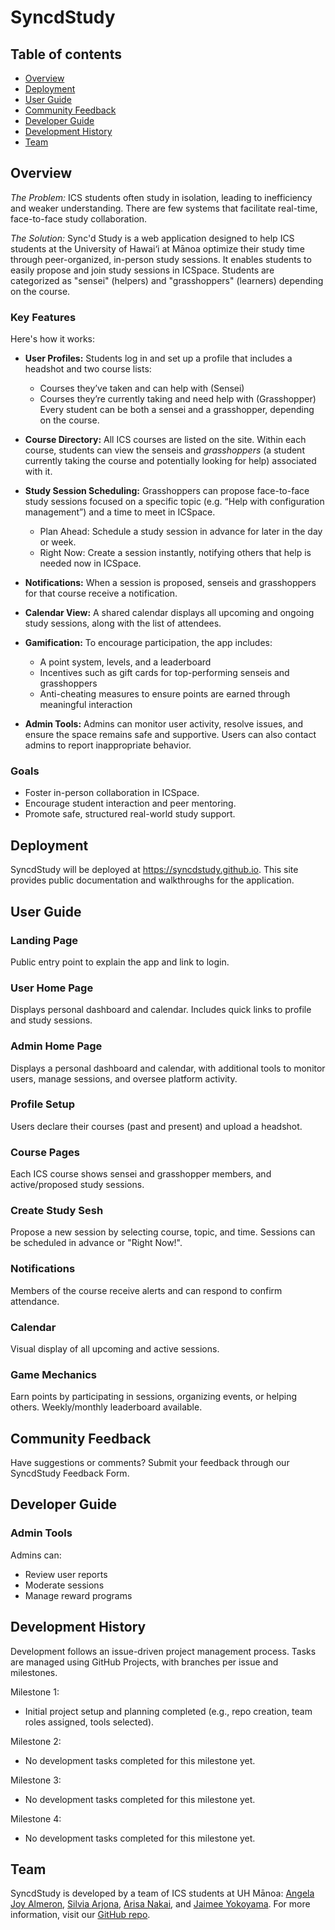 # SyncdStudy

## Table of contents
* [Overview](#overview)
* [Deployment](#deployment)
* [User Guide](#user-guide)
* [Community Feedback](#community-feedback)
* [Developer Guide](#developer-guide)
* [Development History](#development-history)
* [Team](#team)

## Overview
*The Problem:* ICS students often study in isolation, leading to inefficiency and weaker understanding. There are few systems that facilitate real-time, face-to-face study collaboration.

*The Solution:* Sync'd Study is a web application designed to help ICS students at the University of Hawai‘i at Mānoa optimize their study time through peer-organized, in-person study sessions. It enables students to easily propose and join study sessions in ICSpace. Students are categorized as "sensei" (helpers) and "grasshoppers" (learners) depending on the course.

### Key Features

Here's how it works: 

- **User Profiles:** Students log in and set up a profile that includes a headshot and two course lists:
    - Courses they’ve taken and can help with (Sensei)
    - Courses they’re currently taking and need help with (Grasshopper) Every student can be both a sensei and a grasshopper, depending on the course.

- **Course Directory:** All ICS courses are listed on the site. Within each course, students can view the senseis and *grasshoppers* (a student currently taking the course and potentially looking for help) associated with it. 

- **Study Session Scheduling:** Grasshoppers can propose face-to-face study sessions focused on a specific topic (e.g. “Help with configuration management”) and a time to meet in ICSpace.
    - Plan Ahead: Schedule a study session in advance for later in the day or week.
    - Right Now: Create a session instantly, notifying others that help is needed now in ICSpace.

- **Notifications:** When a session is proposed, senseis and grasshoppers for that course receive a notification.

- **Calendar View:** A shared calendar displays all upcoming and ongoing study sessions, along with the list of attendees.

- **Gamification:** To encourage participation, the app includes:
    - A point system, levels, and a leaderboard
    - Incentives such as gift cards for top-performing senseis and grasshoppers
    - Anti-cheating measures to ensure points are earned through meaningful interaction

- **Admin Tools:** Admins can monitor user activity, resolve issues, and ensure the space remains safe and supportive. Users can also contact admins to report inappropriate behavior.

### Goals

- Foster in-person collaboration in ICSpace.
- Encourage student interaction and peer mentoring.
- Promote safe, structured real-world study support.

## Deployment

SyncdStudy will be deployed at https://syncdstudy.github.io. This site provides public documentation and walkthroughs for the application.

## User Guide

### Landing Page

Public entry point to explain the app and link to login.

### User Home Page

Displays personal dashboard and calendar. Includes quick links to profile and study sessions.

### Admin Home Page

Displays a personal dashboard and calendar, with additional tools to monitor users, manage sessions, and oversee platform activity.

### Profile Setup

Users declare their courses (past and present) and upload a headshot.

### Course Pages

Each ICS course shows sensei and grasshopper members, and active/proposed study sessions.

### Create Study Sesh

Propose a new session by selecting course, topic, and time. Sessions can be scheduled in advance or "Right Now!".

### Notifications

Members of the course receive alerts and can respond to confirm attendance.

### Calendar

Visual display of all upcoming and active sessions.

### Game Mechanics

Earn points by participating in sessions, organizing events, or helping others. Weekly/monthly leaderboard available.

## Community Feedback

Have suggestions or comments? Submit your feedback through our SyncdStudy Feedback Form.

## Developer Guide

### Admin Tools

Admins can:
- Review user reports
- Moderate sessions
- Manage reward programs

## Development History

Development follows an issue-driven project management process. Tasks are managed using GitHub Projects, with branches per issue and milestones.

Milestone 1: 

- Initial project setup and planning completed (e.g., repo creation, team roles assigned, tools selected).

Milestone 2: 

- No development tasks completed for this milestone yet.

Milestone 3: 

- No development tasks completed for this milestone yet.

Milestone 4: 

- No development tasks completed for this milestone yet.


## Team

SyncdStudy is developed by a team of ICS students at UH Mānoa: [Angela Joy Almeron](https://angelaalmeron.github.io/), [Silvia Arjona](https://silviaarjonag.github.io/), [Arisa Nakai](https://arisa-1208.github.io/), and [Jaimee Yokoyama](https://jamiee-tech.github.io/). For more information, visit our [GitHub repo](https://github.com/syncdstudy/syncdstudy.github.io).
